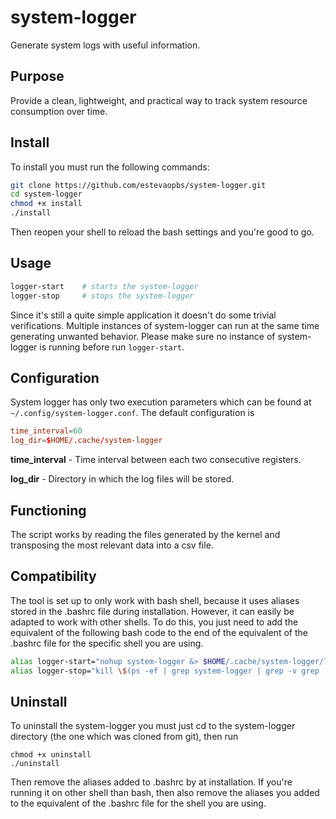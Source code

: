 # system-logger
Generate system logs with useful information.
## Purpose
Provide a clean, lightweight, and practical way to track system resource consumption over time.
## Install
To install you must run the following commands:
```bash
git clone https://github.com/estevaopbs/system-logger.git
cd system-logger
chmod +x install
./install
```
Then reopen your shell to reload the bash settings and you're good to go.
## Usage
```bash
logger-start    # starts the system-logger
logger-stop     # stops the system-logger
```
Since it's still a quite simple application it doesn't do some trivial verifications. Multiple instances of system-logger can run at the same time generating unwanted behavior. Please make sure no instance of system-logger is running before run ```logger-start```.
## Configuration
System logger has only two execution parameters which can be found at ```~/.config/system-logger.conf```. The default configuration is
```conf
time_interval=60
log_dir=$HOME/.cache/system-logger
```
**time_interval** - Time interval between each two consecutive registers.

**log_dir** - Directory in which the log files will be stored.
## Functioning
The script works by reading the files generated by the kernel and transposing the most relevant data into a csv file.
## Compatibility
The tool is set up to only work with bash shell, because it uses aliases stored in the .bashrc file during installation. However, it can easily be adapted to work with other shells. To do this, you just need to add the equivalent of the following bash code to the end of the equivalent of the .bashrc file for the specific shell you are using.
```bash
alias logger-start="nohup system-logger &> $HOME/.cache/system-logger/logger-execution.log &"
alias logger-stop="kill \$(ps -ef | grep system-logger | grep -v grep | awk '{print \$2}')"
```
## Uninstall
To uninstall the system-logger you must just cd to the system-logger directory (the one which was cloned from git), then run
```
chmod +x uninstall
./uninstall
```
Then remove the aliases added to .bashrc by at installation. If you're running it on other shell than bash, then also remove the aliases you added to the equivalent of the .bashrc file for the shell you are using.